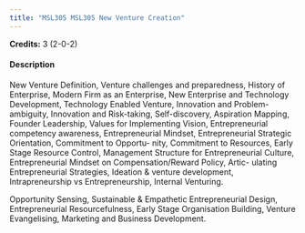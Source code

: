 ```yaml
---
title: "MSL305 MSL305 New Venture Creation"
---
```

**Credits:** 3 (2-0-2)

#### Description
New Venture Definition, Venture challenges and preparedness, History of Enterprise, Modern Firm as an Enterprise, New Enterprise and Technology Development, Technology Enabled Venture, Innovation and Problem-ambiguity, Innovation and Risk-taking, Self-discovery, Aspiration Mapping, Founder Leadership, Values for Implementing Vision, Entrepreneurial competency awareness, Entrepreneurial Mindset, Entrepreneurial Strategic Orientation, Commitment to Opportu- nity, Commitment to Resources, Early Stage Resource Control, Management Structure for Entrepreneurial Culture, Entrepreneurial Mindset on Compensation/Reward Policy, Artic- ulating Entrepreneurial Strategies, Ideation & venture development, Intrapreneurship vs Entrepreneurship, Internal Venturing.

Opportunity Sensing, Sustainable & Empathetic Entrepreneurial Design, Entrepreneurial Resourcefulness, Early Stage Organisation Building, Venture Evangelising, Marketing and Business Development.